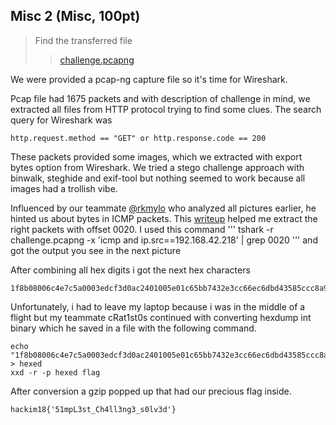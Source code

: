 ## Misc 2 (Misc, 100pt)

>Find the transferred file
>> [challenge.pcapng](challenge.pcapng)

We were provided a pcap-ng capture file so it's time for Wireshark.

Pcap file had 1675 packets and with description of challenge in mind, we extracted all files from HTTP protocol trying to find some clues. The search query for Wireshark was 
```
http.request.method == "GET" or http.response.code == 200
```

These packets provided some images, which we extracted with export bytes option from Wireshark.
We tried a stego challenge approach with binwalk, steghide and exif-tool but nothing seemed to work because all images had a trollish vibe.

Influenced by our teammate [@rkmylo](https://github.com/rkmylo) who analyzed all pictures earlier, he hinted us about bytes in ICMP packets.
This [writeup](https://github.com/ctfs/write-ups-2015/tree/master/nuit-du-hack-ctf-quals-2015/forensic/private) helped me extract the right packets with offset 0020. I used this command 
'''
tshark -r challenge.pcapng -x 'icmp and ip.src==192.168.42.218' | grep 0020
'''
and got the output you see in the next picture

After combining all hex digits i got the next hex characters
```
1f8b08006c4e7c5a0003edcf3d0ac2401005e01c65bb7432e3cc66ec6dbd43585ccc8a9b20d94910c4bb1bf0070bc1c620c27ecd2be6156f76d1350b3d69312300a82a3653a25878cd3bb6066949022c48620059080a03738e7a1892ba7e9a12d07beab41f24bced7dbadf3e31cffc13c16d0ffb1657e7d2627bdc50d27a1d3846ea1aaa13c4917c79f9f5c82ccbb2ecebae8be834d800080000
```

Unfortunately, i had to leave my laptop because i was in the middle of a flight but my teammate cRat1st0s continued with converting hexdump int binary which he saved in a file with the following command.

```
echo "1f8b08006c4e7c5a0003edcf3d0ac2401005e01c65bb7432e3cc66ec6dbd43585ccc8a9b20d94910c4bb1bf0070bc1c620c27ecd2be6156f76d1350b3d69312300a82a3653a25878cd3bb6066949022c48620059080a03738e7a1892ba7e9a12d07beab41f24bced7dbadf3e31cffc13c16d0ffb1657e7d2627bdc50d27a1d3846ea1aaa13c4917c79f9f5c82ccbb2ecebae8be834d800080000" > hexed
xxd -r -p hexed flag
```

After conversion a gzip popped up that had our precious flag inside.


```
hackim18{'51mpL3st_Ch4ll3ng3_s0lv3d'}
```
